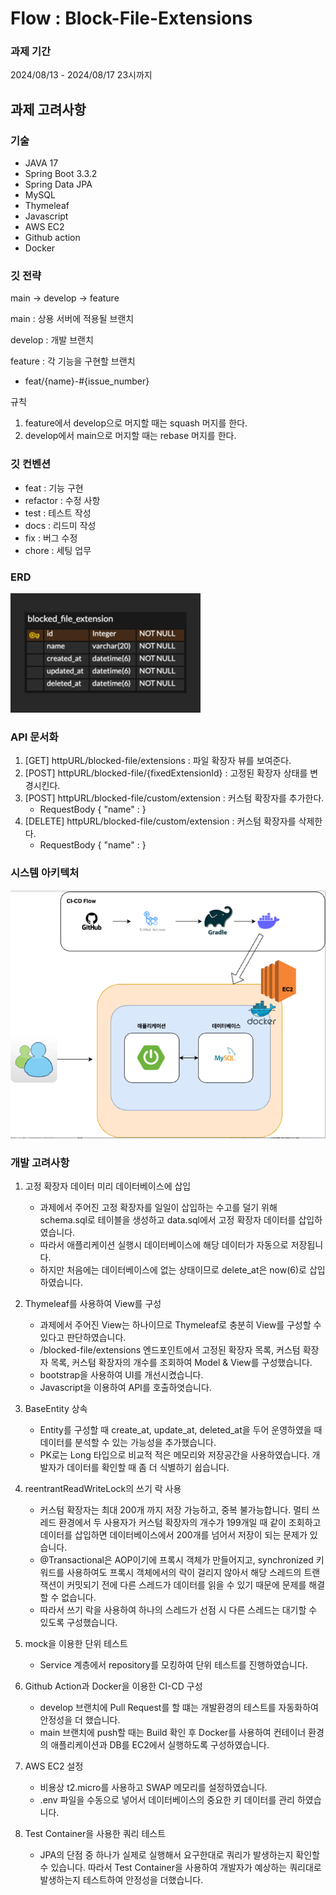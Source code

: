 # Flow : Block-File-Extensions

### 과제 기간

2024/08/13 - 2024/08/17 23시까지

## 과제 고려사항

### 기술

- JAVA 17
- Spring Boot 3.3.2
- Spring Data JPA
- MySQL
- Thymeleaf
- Javascript
- AWS EC2
- Github action
- Docker

### 깃 전략

main → develop → feature

main : 상용 서버에 적용될 브랜치

develop : 개발 브랜치

feature : 각 기능을 구현할 브랜치

- feat/{name}-#{issue_number}

규칙

1. feature에서 develop으로 머지할 때는 squash 머지를 한다.
2. develop에서 main으로 머지할 때는 rebase 머지를 한다.

### 깃 컨벤션

- feat : 기능 구현
- refactor : 수정 사항
- test : 테스트 작성
- docs : 리드미 작성
- fix : 버그 수정
- chore : 세팅 업무

### ERD

![erd.png](erd.png)

### API 문서화
1. [GET] httpURL/blocked-file/extensions : 파일 확장자 뷰를 보여준다.
2. [POST] httpURL/blocked-file/{fixedExtensionId} : 고정된 확장자 상태를 변경시킨다.
3. [POST] httpURL/blocked-file/custom/extension : 커스텀 확장자를 추가한다.
     - RequestBody { "name" : }
4. [DELETE] httpURL/blocked-file/custom/extension : 커스텀 확장자를 삭제한다.
    - RequestBody { "name" : }

### 시스템 아키텍처
![architecture.png](architecture.png)

### 개발 고려사항

1. 고정 확장자 데이터 미리 데이터베이스에 삽입
    - 과제에서 주어진 고정 확장자를 일일이 삽입하는 수고를 덜기 위해 schema.sql로 테이블을 생성하고 
    data.sql에서 고정 확장자 데이터를 삽입하였습니다.
    - 따라서 애플리케이션 실행시 데이터베이스에 해당 데이터가 자동으로 저장됩니다.
    - 하지만 처음에는 데이터베이스에 없는 상태이므로 delete_at은 now(6)로 삽입하였습니다.


2. Thymeleaf를 사용하여 View를 구성
    - 과제에서 주어진 View는 하나이므로 Thymeleaf로 충분히 View를 구성할 수 있다고 판단하였습니다.
    - /blocked-file/extensions 엔드포인트에서 고정된 확장자 목록, 커스텀 확장자 목록, 커스텀 확장자의 개수를 조회하여 Model & View를 구성했습니다.
    - bootstrap을 사용하여 UI를 개선시켰습니다.
    - Javascript을 이용하여 API를 호출하엿습니다.


3. BaseEntity 상속
   - Entity를 구성할 때 create_at, update_at, deleted_at을 두어 운영하였을 때 데이터를 분석할 수 있는 가능성을 추가했습니다.
   - PK로는 Long 타입으로 비교적 적은 메모리와 저장공간을 사용하였습니다. 개발자가 데이터를 확인할 때 좀 더 식별하기 쉽습니다.


4. reentrantReadWriteLock의 쓰기 락 사용
   - 커스텀 확장자는 최대 200개 까지 저장 가능하고, 중복 불가능합니다. 멀티 쓰레드 환경에서 두 사용자가
     커스텀 확장자의 개수가 199개일 때 같이 조회하고 데이터를 삽입하면 데이터베이스에서 200개를 넘어서 저장이 되는 문제가 있습니다.
   - @Transactional은 AOP이기에 프록시 객체가 만들어지고, synchronized 키워드를 사용하여도 프록시 객체에서의 락이 걸리지 않아서
     해당 스레드의 트랜잭션이 커밋되기 전에 다른 스레드가 데이터를 읽을 수 있기 때문에 문제를 해결 할 수 없습니다.
   - 따라서 쓰기 락을 사용하여 하나의 스레드가 선점 시 다른 스레드는 대기할 수 있도록 구성했습니다. 


5. mock을 이용한 단위 테스트
   - Service 계층에서 repository를 모킹하여 단위 테스트를 진행하였습니다.


6. Github Action과 Docker을 이용한 CI-CD 구성
   - develop 브랜치에 Pull Request를 할 떄는 개발환경의 테스트를 자동화하여 안정성을 더 했습니다.
   - main 브랜치에 push할 때는 Build 확인 후 Docker를 사용하여 컨테이너 환경의 애플리케이션과 DB를 EC2에서 실행하도록 구성하였습니다.


7. AWS EC2 설정
   - 비용상 t2.micro를 사용하고 SWAP 메모리를 설정하였습니다.
   - .env 파일을 수동으로 넣어서 데이터베이스의 중요한 키 데이터를 관리 하였습니다.


8. Test Container을 사용한 쿼리 테스트
   - JPA의 단점 중 하나가 실제로 실행해서 요구한대로 쿼리가 발생하는지 확인할 수 있습니다. 
     따라서 Test Container을 사용하여 개발자가 예상하는 쿼리대로 발생하는지 테스트하여 안정성을 더했습니다.